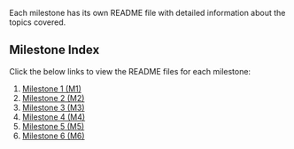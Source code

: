 Each milestone has its own README file with detailed information about the topics covered.

## Milestone Index

Click the below links to view the README files for each milestone:

1. [Milestone 1 (M1)](https://github.com/AntonyJudeShaman/Cali-README/tree/main/M1)
2. [Milestone 2 (M2)](https://github.com/AntonyJudeShaman/Cali-README/tree/main/M2)
3. [Milestone 3 (M3)](https://github.com/AntonyJudeShaman/Cali-README/tree/main/M3)
4. [Milestone 4 (M4)](https://github.com/AntonyJudeShaman/Cali-README/tree/main/M4)
5. [Milestone 5 (M5)](https://github.com/AntonyJudeShaman/Cali-README/tree/main/M5)
6. [Milestone 6 (M6)](https://github.com/AntonyJudeShaman/Cali-README/tree/main/M6)
